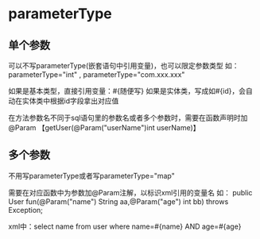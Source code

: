 # parameterType

## 单个参数

可以不写parameterType(嵌套语句中引用变量)，也可以限定参数类型
如： parameterType="int"  ,   parameterType="com.xxx.xxx"


如果是基本类型，直接引用变量：#{随便写}
如果是实体类，写成如#{id}，会自动在实体类中根据id字段拿出对应值

在方法参数名不同于sql语句里的参数名或者多个参数时，需要在函数声明时加@Param
【getUser(@Param("userName")int userName)】

## 多个参数

不用写parameterType或者写parameterType="map"


需要在对应函数中为参数加@Param注解，以标识xml引用的变量名
如：
public User fun(@Param("name") String aa,@Param("age") int bb) throws Exception;

xml中：select name from user where name=#{name} AND age=#{age}
